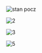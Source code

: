 ![stan pocz](https://github.com/user-attachments/assets/dd06f8f7-4078-4c00-85d0-a9c05e6bd9f4)

![2](https://github.com/user-attachments/assets/b2b91ed8-66e0-441c-bbfd-5cb80b807c35)

![3](https://github.com/user-attachments/assets/7e011e07-171c-4684-8dc6-36032ae02aa3)


![5](https://github.com/user-attachments/assets/0459b450-bf71-48a0-9ffa-67e5137e550c)

